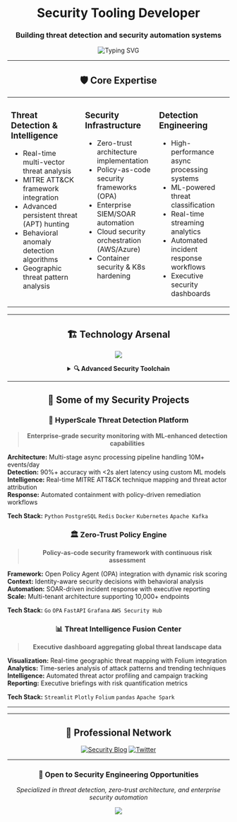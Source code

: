 
<div align="center">

# Security Tooling Developer
### Building threat detection and security automation systems

<p align="center">
  <img src="https://readme-typing-svg.herokuapp.com?font=JetBrains+Mono&weight=600&size=22&duration=3000&pause=1000&color=00FF41&center=true&vCenter=true&width=600&lines=Threat+Detection+Systems;Security+Automation;MITRE+ATT%26CK+Integration" alt="Typing SVG" />
</p>

---

## 🛡️ **Core Expertise**

<table>
<tr>
<td valign="top" width="33%">

### **Threat Detection & Intelligence**
- Real-time multi-vector threat analysis
- MITRE ATT&CK framework integration
- Advanced persistent threat (APT) hunting
- Behavioral anomaly detection algorithms
- Geographic threat pattern analysis

</td>
<td valign="top" width="33%">

### **Security Infrastructure**
- Zero-trust architecture implementation
- Policy-as-code security frameworks (OPA)
- Enterprise SIEM/SOAR automation
- Cloud security orchestration (AWS/Azure)
- Container security & K8s hardening

</td>
<td valign="top" width="33%">

### **Detection Engineering**
- High-performance async processing systems
- ML-powered threat classification
- Real-time streaming analytics
- Automated incident response workflows
- Executive security dashboards

</td>
</tr>
</table>

---

## 🏗️ **Technology Arsenal**

<p align="center">
  <img src="https://skillicons.dev/icons?i=python,go,postgres,redis,docker,kubernetes,aws,linux,git,bash,fastapi,grafana" />
</p>

<details>
<summary><b>🔍 Advanced Security Toolchain</b></summary>

**Languages & Frameworks:**
```
Python (asyncio, pandas, scapy)  •  Go (high-performance scanners)  •  SQL (complex analytics)
FastAPI (enterprise APIs)  •  Streamlit (executive dashboards)  •  GraphQL (threat intelligence)
```

**Infrastructure & Data:**
```
PostgreSQL (JSONB threat intel)  •  Redis (real-time caching)  •  ClickHouse (analytics)
Apache Kafka (streaming)  •  Docker/K8s (containerization)  •  Terraform (IaC)
```

**Security Specialization:**
```
MITRE ATT&CK  •  STIX/TAXII  •  Sigma Rules  •  Suricata/Snort  •  Zeek/Bro
YARA Rules  •  OpenIOC  •  SIEM Integration  •  Zero-Trust Architecture
```

</details>

---

## 🎯 **Some of my Security Projects**

### 🚨 **HyperScale Threat Detection Platform**
> **Enterprise-grade security monitoring with ML-enhanced detection capabilities**

<div align="left">

**Architecture:** Multi-stage async processing pipeline handling 10M+ events/day  
**Detection:** 90%+ accuracy with <2s alert latency using custom ML models  
**Intelligence:** Real-time MITRE ATT&CK technique mapping and threat actor attribution  
**Response:** Automated containment with policy-driven remediation workflows  

**Tech Stack:** `Python` `PostgreSQL` `Redis` `Docker` `Kubernetes` `Apache Kafka`

</div>

### 🏛️ **Zero-Trust Policy Engine**
> **Policy-as-code security framework with continuous risk assessment**

<div align="left">

**Framework:** Open Policy Agent (OPA) integration with dynamic risk scoring  
**Context:** Identity-aware security decisions with behavioral analysis  
**Automation:** SOAR-driven incident response with executive reporting  
**Scale:** Multi-tenant architecture supporting 10,000+ endpoints  

**Tech Stack:** `Go` `OPA` `FastAPI` `Grafana` `AWS Security Hub`

</div>

### 📊 **Threat Intelligence Fusion Center**
> **Executive dashboard aggregating global threat landscape data**

<div align="left">

**Visualization:** Real-time geographic threat mapping with Folium integration  
**Analytics:** Time-series analysis of attack patterns and trending techniques  
**Intelligence:** Automated threat actor profiling and campaign tracking  
**Reporting:** Executive briefings with risk quantification metrics  

**Tech Stack:** `Streamlit` `Plotly` `Folium` `pandas` `Apache Spark`

</div>

---


---

## 🤝 **Professional Network**

<div align="center">

[![Security Blog](https://img.shields.io/badge/Blog-Security%20Engineering-FF6B35?style=for-the-badge&logo=hashnode&logoColor=white)](https://hashnode.com/@ShaidOpsec)
[![Twitter](https://img.shields.io/badge/Twitter-@SecurityResearch-1DA1F2?style=for-the-badge&logo=twitter&logoColor=white)](https://twitter.com/anonSecShaid)

</div>

---

<div align="center">

### 💼 **Open to Security Engineering Opportunities**
*Specialized in threat detection, zero-trust architecture, and enterprise security automation*

<img src="https://komarev.com/ghpvc/?username=ShaidT1&color=00FF41&style=for-the-badge&label=PROFILE+VIEWS" />

</div>

</div>
